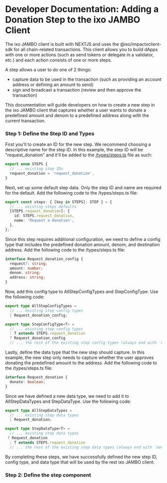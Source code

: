 # Developer Documentation: Adding a Donation Step to the ixo JAMBO Client

The ixo JAMBO client is built with NEXTJS and uses the @ixo/impactxclient-sdk for all chain-related transactions. This client allows you to build dApps with one or more actions (such as send tokens or delegate in a validator, etc.) and each action consists of one or more steps.

A step allows a user to do one of 2 things:

- capture data to be used in the transaction (such as providing an account address or defining an amount to send)
- sign and broadcast a transaction (review and then approve the transaction)

This documentation will guide developers on how to create a new step in the ixo JAMBO client that captures whether a user wants to donate a predefined amount and denom to a predefined address along with the current transaction.

### Step 1: Define the Step ID and Types

First you'll to create an ID for the new step. We recommend choosing a descriptive name for the step ID. In this example, the step ID will be "request_donation" and it'll be added to the [/types/steps.ts](/types/steps.ts) file as such:

```ts
export enum STEPS {
  // ... existing step IDs
  request_donation = 'request_donation',
}
```

Next, set up some default step data. Only the step ID and name are required for the default. Add the following code to the /types/steps.ts file:

```ts
export const steps: { [key in STEPS]: STEP } = {
  // ... existing steps defaults
  [STEPS.request_donation]: {
    id: STEPS.request_donation,
    name: 'Request a donation',
  },
};
```

Since this step requires additional configuration, we need to define a config type that includes the predefined donation amount, denom, and destination address. Add the following code to the /types/steps.ts file:

```ts
interface Request_donation_config {
  request?: string;
  amount: number;
  denom: string;
  address: string;
}
```

Now, add this config type to AllStepConfigTypes and StepConfigType. Use the following code:

```ts
export type AllStepConfigTypes =
  // ... existing step config types
  | Request_donation_config;

export type StepConfigType<T> =
  // ... existing step config types
  : T extends STEPS.request_donation
  ? Request_donation_config
  // ... the rest of the existing step config types (always end with `never` as default)
```

Lastly, define the data type that the new step should capture. In this example, the new step only needs to capture whether the user approves donating the predefined amount to the address. Add the following code to the /types/steps.ts file:

```ts
interface Request_donation {
  donate: boolean;
}
```

Since we have defined a new data type, we need to add it to AllStepDataTypes and StepDataType. Use the following code:

```ts
export type AllStepDataTypes =
  // ... existing step data types
  | Request_donation;

export type StepDataType<T> =
  // ... existing step data types
 ? Request_donation
  : T extends STEPS.request_donation
  // ... the rest of the existing step data types (always end with `never` as default)
```

By completing these steps, we have successfully defined the new step ID, config type, and data type that will be used by the rest ixo JAMBO client.

### Step 2: Define the step component
